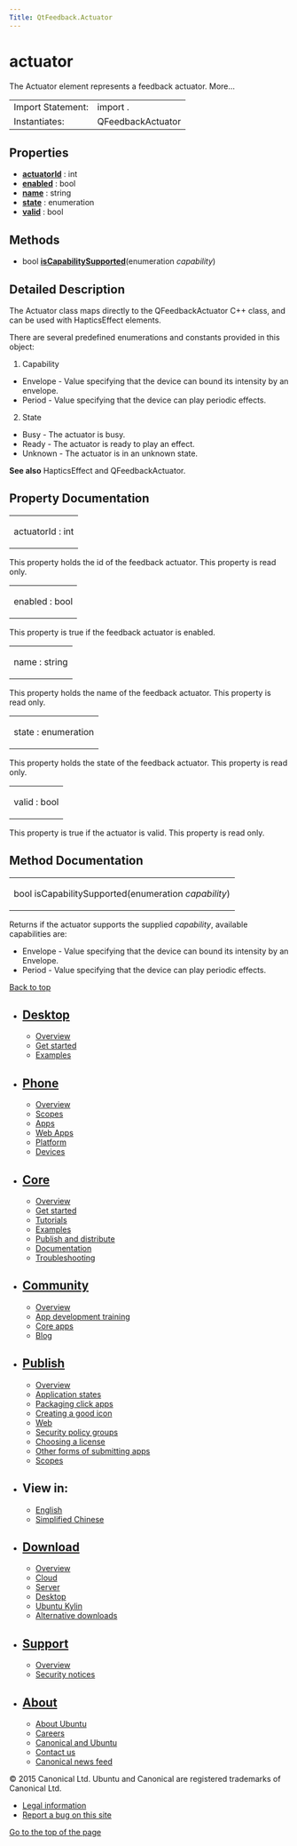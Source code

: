 ```yaml
---
Title: QtFeedback.Actuator
---
```

        
actuator
========

<span class="subtitle"></span>
The Actuator element represents a feedback actuator. More...

|                   |                   |
|-------------------|-------------------|
| Import Statement: | import .          |
| Instantiates:     | QFeedbackActuator |

<span id="properties"></span>
Properties
----------

-   ****[actuatorId](https://developer.ubuntu.comapps/qml/sdk-15.04.3/QtFeedback.Actuator.md#actuatorId-prop)**** : int
-   ****[enabled](https://developer.ubuntu.comapps/qml/sdk-15.04.3/QtFeedback.Actuator.md#enabled-prop)**** : bool
-   ****[name](https://developer.ubuntu.comapps/qml/sdk-15.04.3/QtFeedback.Actuator.md#name-prop)**** : string
-   ****[state](https://developer.ubuntu.comapps/qml/sdk-15.04.3/QtFeedback.Actuator.md#state-prop)**** : enumeration
-   ****[valid](https://developer.ubuntu.comapps/qml/sdk-15.04.3/QtFeedback.Actuator.md#valid-prop)**** : bool

<span id="methods"></span>
Methods
-------

-   bool ****[isCapabilitySupported](https://developer.ubuntu.comapps/qml/sdk-15.04.3/QtFeedback.Actuator.md#isCapabilitySupported-method)****(enumeration *capability*)

<span id="details"></span>
Detailed Description
--------------------

The Actuator class maps directly to the QFeedbackActuator C++ class, and can be used with HapticsEffect elements.

There are several predefined enumerations and constants provided in this object:

1. Capability

-   Envelope - Value specifying that the device can bound its intensity by an envelope.
-   Period - Value specifying that the device can play periodic effects.

2. State

-   Busy - The actuator is busy.
-   Ready - The actuator is ready to play an effect.
-   Unknown - The actuator is in an unknown state.

**See also** HapticsEffect and QFeedbackActuator.

Property Documentation
----------------------

<table>
<colgroup>
<col width="100%" />
</colgroup>
<tbody>
<tr class="odd">
<td><p><span id="actuatorId-prop"></span><span class="name">actuatorId</span> : <span class="type">int</span></p></td>
</tr>
</tbody>
</table>

This property holds the id of the feedback actuator. This property is read only.

<table>
<colgroup>
<col width="100%" />
</colgroup>
<tbody>
<tr class="odd">
<td><p><span id="enabled-prop"></span><span class="name">enabled</span> : <span class="type">bool</span></p></td>
</tr>
</tbody>
</table>

This property is true if the feedback actuator is enabled.

<table>
<colgroup>
<col width="100%" />
</colgroup>
<tbody>
<tr class="odd">
<td><p><span id="name-prop"></span><span class="name">name</span> : <span class="type">string</span></p></td>
</tr>
</tbody>
</table>

This property holds the name of the feedback actuator. This property is read only.

<table>
<colgroup>
<col width="100%" />
</colgroup>
<tbody>
<tr class="odd">
<td><p><span id="state-prop"></span><span class="name">state</span> : <span class="type">enumeration</span></p></td>
</tr>
</tbody>
</table>

This property holds the state of the feedback actuator. This property is read only.

<table>
<colgroup>
<col width="100%" />
</colgroup>
<tbody>
<tr class="odd">
<td><p><span id="valid-prop"></span><span class="name">valid</span> : <span class="type">bool</span></p></td>
</tr>
</tbody>
</table>

This property is true if the actuator is valid. This property is read only.

Method Documentation
--------------------

<table>
<colgroup>
<col width="100%" />
</colgroup>
<tbody>
<tr class="odd">
<td><p><span id="isCapabilitySupported-method"></span><span class="type">bool</span> <span class="name">isCapabilitySupported</span>(<span class="type">enumeration</span> <em>capability</em>)</p></td>
</tr>
</tbody>
</table>

Returns if the actuator supports the supplied *capability*, available capabilities are:

-   Envelope - Value specifying that the device can bound its intensity by an Envelope.
-   Period - Value specifying that the device can play periodic effects.

[Back to top](https://developer.ubuntu.comapps/qml/sdk-15.04.3/QtFeedback.Actuator.md#)

-   [Desktop](https://developer.ubuntu.com/en/desktop/)
    ---------------------------------------------------

    -   [Overview](https://developer.ubuntu.com/en/desktop/)
    -   [Get started](http://snapcraft.io/?utm_source=developer.ubuntu.com&utm_medium=devportal&utm_term=snaps%20snapcraft%20desktop&utm_content=menu&utm_campaign=duc_snappers)
    -   [Examples](https://github.com/ubuntu/snappy-playpen)

-   [Phone](https://developer.ubuntu.com/en/phone/)
    -----------------------------------------------

    -   [Overview](https://developer.ubuntu.com/en/phone/)
    -   [Scopes](https://developer.ubuntu.com/en/phone/scopes/)
    -   [Apps](https://developer.ubuntu.com/en/phone/apps/)
    -   [Web Apps](https://developer.ubuntu.com/en/phone/web/)
    -   [Platform](https://developer.ubuntu.com/en/phone/platform/)
    -   [Devices](https://developer.ubuntu.com/en/phone/devices/)

-   [Core](https://developer.ubuntu.com/core)
    -----------------------------------------

    -   [Overview](https://developer.ubuntu.com/core)
    -   [Get started](https://developer.ubuntu.com/core/get-started)
    -   [Tutorials](https://developer.ubuntu.com/core/tutorials)
    -   [Examples](https://developer.ubuntu.com/core/examples)
    -   [Publish and distribute](https://developer.ubuntu.com/core/publish-and-distribute)
    -   [Documentation](https://developer.ubuntu.com/core/documentation)
    -   [Troubleshooting](https://developer.ubuntu.com/core/troubleshooting)

-   [Community](https://developer.ubuntu.com/en/community/)
    -------------------------------------------------------

    -   [Overview](https://developer.ubuntu.com/en/community/)
    -   [App development training](https://developer.ubuntu.com/en/community/training/)
    -   [Core apps](https://developer.ubuntu.com/en/community/core-apps/)
    -   [Blog](https://developer.ubuntu.com/en/community/blog/)

-   [Publish](https://developer.ubuntu.com/en/publish/)
    ---------------------------------------------------

    -   [Overview](https://developer.ubuntu.com/en/publish/)
    -   [Application states](https://developer.ubuntu.com/en/publish/application-states/)
    -   [Packaging click apps](https://developer.ubuntu.com/en/publish/packaging-click-apps/)
    -   [Creating a good icon](https://developer.ubuntu.com/en/publish/creating-a-good-icon/)
    -   [Web](https://developer.ubuntu.com/en/publish/web/)
    -   [Security policy groups](https://developer.ubuntu.com/en/publish/security-policy-groups/)
    -   [Choosing a license](https://developer.ubuntu.com/en/publish/choosing-a-license/)
    -   [Other forms of submitting apps](https://developer.ubuntu.com/en/publish/other-forms-of-submitting-apps/)
    -   [Scopes](https://developer.ubuntu.com/en/publish/scopes/)

-   View in:
    --------

    -   [English](https://developer.ubuntu.comapps/qml/sdk-15.04.3/QtFeedback.Actuator.md "Change to language: English")
    -   [Simplified Chinese](https://developer.ubuntu.comapps/qml/sdk-15.04.3/QtFeedback.Actuator.md "Change to language: Simplified Chinese")

-   [Download](http://ubuntu.com/download/)
    ---------------------------------------

    -   [Overview](http://ubuntu.com/download)
    -   [Cloud](http://ubuntu.com/download/cloud)
    -   [Server](http://ubuntu.com/download/server)
    -   [Desktop](http://ubuntu.com/download/desktop)
    -   [Ubuntu Kylin](http://ubuntu.com/download/ubuntu-kylin)
    -   [Alternative downloads](http://ubuntu.com/download/alternative-downloads)

-   [Support](http://ubuntu.com/support/)
    -------------------------------------

    -   [Overview](http://ubuntu.com/support)
    -   [Security notices](http://www.ubuntu.com/usn/)

-   [About](http://ubuntu.com/about/)
    ---------------------------------

    -   [About Ubuntu](http://ubuntu.com/about/about-ubuntu)
    -   [Careers](http://www.canonical.com/careers)
    -   [Canonical and Ubuntu](http://ubuntu.com/about/canonical-and-ubuntu)
    -   [Contact us](http://ubuntu.com/about/contact-us)
    -   [Canonical news feed](http://insights.ubuntu.com/feed/)

© 2015 Canonical Ltd. Ubuntu and Canonical are registered trademarks of Canonical Ltd.

-   [Legal information](http://www.ubuntu.com/legal)
-   [Report a bug on this site](https://bugs.launchpad.net/developer-ubuntu-com/)

<span class="accessibility-aid">[Go to the top of the page](https://developer.ubuntu.comapps/qml/sdk-15.04.3/QtFeedback.Actuator.md#)</span>
